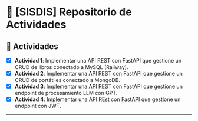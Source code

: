 # 📘 [SISDIS] Repositorio de Actividades  

## 🔧 Actividades
- [x] **Actividad 1**: Implementar una API REST con FastAPI que gestione un CRUD de libros conectado a MySQL (Railway).
- [x] **Actividad 2**: Implementar una API REST con FastAPI que gestione un CRUD de portátiles conectado a MongoDB.
- [x] **Actividad 3**: Implementar una API REST con FastAPI que gestione un endpoint de procesamiento LLM con GPT.
- [x] **Actividad 4**: Implementar una API REst con FastAPI que gestione un endpoint con JWT. 

---
